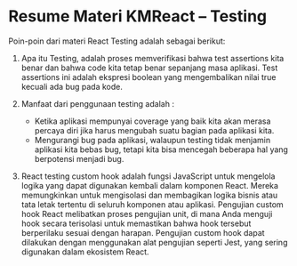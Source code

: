 # Resume Materi KMReact – Testing

Poin-poin dari materi React Testing adalah sebagai berikut:

1. Apa itu Testing, adalah proses memverifikasi bahwa test assertions kita benar dan bahwa code kita tetap benar sepanjang masa aplikasi. Test assertions ini adalah ekspresi boolean yang mengembalikan nilai true kecuali ada bug pada kode.

2. Manfaat dari penggunaan testing adalah :
   - Ketika aplikasi mempunyai coverage yang baik kita akan merasa percaya diri jika harus mengubah suatu bagian pada aplikasi kita. 
   - Mengurangi bug pada aplikasi, walaupun testing tidak menjamin aplikasi kita bebas bug, tetapi kita bisa mencegah beberapa hal yang berpotensi menjadi bug.

3. React testing custom hook adalah fungsi JavaScript untuk mengelola logika yang dapat digunakan kembali dalam komponen React. Mereka memungkinkan untuk mengisolasi dan membagikan logika bisnis atau tata letak tertentu di seluruh komponen atau aplikasi. Pengujian custom hook React melibatkan proses pengujian unit, di mana Anda menguji hook secara terisolasi untuk memastikan bahwa hook tersebut berperilaku sesuai dengan harapan. Pengujian custom hook dapat dilakukan dengan menggunakan alat pengujian seperti Jest, yang sering digunakan dalam ekosistem React.